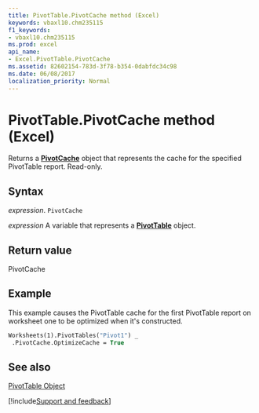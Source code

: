 ```yaml
---
title: PivotTable.PivotCache method (Excel)
keywords: vbaxl10.chm235115
f1_keywords:
- vbaxl10.chm235115
ms.prod: excel
api_name:
- Excel.PivotTable.PivotCache
ms.assetid: 82602154-783d-3f78-b354-0dabfdc34c98
ms.date: 06/08/2017
localization_priority: Normal
---
```



# PivotTable.PivotCache method (Excel)

Returns a  **[PivotCache](Excel.PivotCache.md)** object that represents the cache for the specified PivotTable report. Read-only.


## Syntax

_expression_. `PivotCache`

_expression_ A variable that represents a **[PivotTable](Excel.PivotTable.md)** object.


## Return value

PivotCache


## Example

This example causes the PivotTable cache for the first PivotTable report on worksheet one to be optimized when it's constructed.


```vb
Worksheets(1).PivotTables("Pivot1") _ 
 .PivotCache.OptimizeCache = True 

```


## See also


[PivotTable Object](Excel.PivotTable.md)

[!include[Support and feedback](~/includes/feedback-boilerplate.md)]